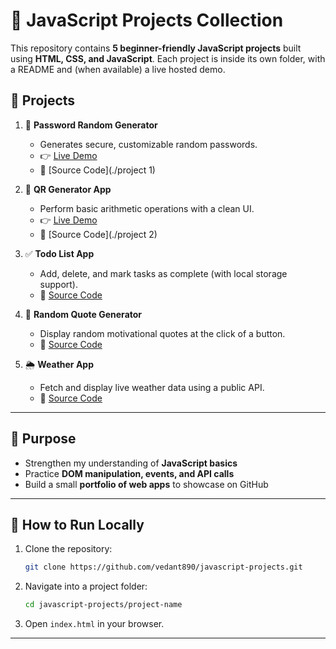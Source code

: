 # 🚀 JavaScript Projects Collection

This repository contains **5 beginner-friendly JavaScript projects** built using **HTML, CSS, and JavaScript**.
Each project is inside its own folder, with a README and (when available) a live hosted demo.

## 📂 Projects

1. 🔐 **Password Random Generator**

   * Generates secure, customizable random passwords.
   * 👉 [Live Demo](https://javascript-projects-random-pass-generator.vercel.app/)
   * 📁 [Source Code](./project 1)

2. 🧮 **QR Generator App**

   * Perform basic arithmetic operations with a clean UI.
   * 👉 [Live Demo](https://javascript-projects-qr-generator.vercel.app/)
   * 📁 [Source Code](./project 2)

3. ✅ **Todo List App**

   * Add, delete, and mark tasks as complete (with local storage support).
   * 📁 [Source Code](./todo-list)

4. 💬 **Random Quote Generator**

   * Display random motivational quotes at the click of a button.
   * 📁 [Source Code](./quote-generator)

5. 🌦️ **Weather App**

   * Fetch and display live weather data using a public API.
   * 📁 [Source Code](./weather-app)

---

## 🎯 Purpose

* Strengthen my understanding of **JavaScript basics**
* Practice **DOM manipulation, events, and API calls**
* Build a small **portfolio of web apps** to showcase on GitHub

---

## 🚀 How to Run Locally

1. Clone the repository:

   ```bash
   git clone https://github.com/vedant890/javascript-projects.git
   ```
2. Navigate into a project folder:

   ```bash
   cd javascript-projects/project-name
   ```
3. Open `index.html` in your browser.

---
